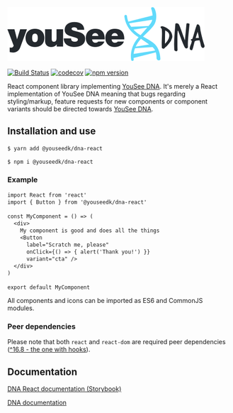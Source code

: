 ![YouSee DNA React logo](logo.svg)

[![Build Status](https://travis-ci.org/youseedk/dna-react.svg?branch=master)](https://travis-ci.org/youseedk/dna-react) [![codecov](https://codecov.io/gh/havgry/ys-react/branch/master/graph/badge.svg)](https://codecov.io/gh/havgry/ys-react) [![npm version](https://badge.fury.io/js/%40youseedk%2Fdna-react.svg)](https://badge.fury.io/js/%40youseedk%2Fdna-react)

React component library implementing [YouSee DNA](https://github.com/youseedk/dna). It's merely a React implementation of YouSee DNA meaning that bugs regarding styling/markup, feature requests for new components or component variants should be directed towards [YouSee DNA](https://github.com/youseedk/dna/issues).

## Installation and use

```
$ yarn add @youseedk/dna-react
```

```
$ npm i @youseedk/dna-react
```

### Example

```
import React from 'react'
import { Button } from '@youseedk/dna-react'

const MyComponent = () => (
  <div>
    My component is good and does all the things
    <Button
      label="Scratch me, please"
      onClick={() => { alert('Thank you!') }}
      variant="cta" />
  </div>
)

export default MyComponent
```
All components and icons can be imported as ES6 and CommonJS modules.

### Peer dependencies

Please note that both `react` and `react-dom` are required peer dependencies ([^16.8 - the one with hooks](https://reactjs.org/blog/2019/02/06/react-v16.8.0.html)).

## Documentation
[DNA React documentation (Storybook)](https://youseedk.github.io/dna-react/)

[DNA documentation](https://dna.yousee.dk/)
